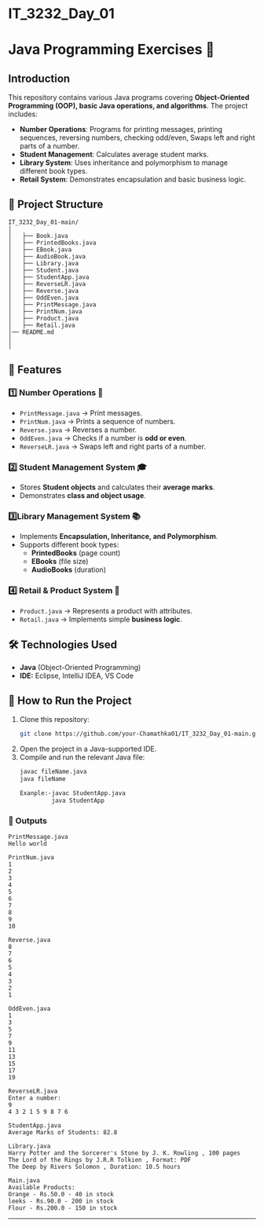 # IT_3232_Day_01

# Java Programming Exercises 🚀

## Introduction
This repository contains various Java programs covering **Object-Oriented Programming (OOP), basic Java operations, and algorithms**. The project includes:
- **Number Operations**: Programs for printing messages, printing sequences, reversing numbers, checking odd/even, Swaps left and right parts of a number.
- **Student Management**: Calculates average student marks.
- **Library System**: Uses inheritance and polymorphism to manage different book types.
- **Retail System**: Demonstrates encapsulation and basic business logic.

## 📂 Project Structure
```
IT_3232_Day_01-main/
│
│   ├── Book.java
│   ├── PrintedBooks.java
│   ├── EBook.java
│   ├── AudioBook.java
│   ├── Library.java
│   ├── Student.java
│   ├── StudentApp.java
│   ├── ReverseLR.java
│   ├── Reverse.java
│   ├── OddEven.java
│   ├── PrintMessage.java
│   ├── PrintNum.java
│   ├── Product.java
│   ├── Retail.java
│── README.md
│
│
```

## 🚀 **Features**

### 1️⃣ **Number Operations 🔢**
- `PrintMessage.java` → Print messages.
- `PrintNum.java` → Prints a sequence of numbers.
- `Reverse.java` → Reverses a number.
- `OddEven.java` → Checks if a number is **odd or even**.
- `ReverseLR.java` → Swaps left and right parts of a number.

### 2️⃣ **Student Management System 🎓**
- Stores **Student objects** and calculates their **average marks**.
- Demonstrates **class and object usage**.

### 3️⃣**Library Management System 📚**
- Implements **Encapsulation, Inheritance, and Polymorphism**.
- Supports different book types:
  - **PrintedBooks** (page count)
  - **EBooks** (file size)
  - **AudioBooks** (duration)

### 4️⃣ **Retail & Product System 🛒**
- `Product.java` → Represents a product with attributes.
- `Retail.java` → Implements simple **business logic**.

## 🛠️ Technologies Used
- **Java** (Object-Oriented Programming)
- **IDE:** Eclipse, IntelliJ IDEA, VS Code

## 🔧 How to Run the Project
1. Clone this repository:
   ```sh
   git clone https://github.com/your-Chamathka01/IT_3232_Day_01-main.git
   ```
2. Open the project in a Java-supported IDE.
3. Compile and run the relevant Java file:
   ```sh
   javac fileName.java
   java fileName

   Exanple:-javac StudentApp.java
            java StudentApp
   ```

### 📌 Outputs 
```
PrintMessage.java
Hello world

PrintNum.java
1
2
3
4
5
6
7
8
9
10

Reverse.java
8
7
6
5
4
3
2
1

OddEven.java
1
3
5
7
9
11
13
15
17
19

ReverseLR.java
Enter a number: 
9
4 3 2 1 5 9 8 7 6

StudentApp.java
Average Marks of Students: 82.8

Library.java
Harry Potter and the Sorcerer's Stone by J. K. Rowling , 100 pages
The Lord of the Rings by J.R.R Tolkien , Format: PDF
The Deep by Rivers Solomon , Duration: 10.5 hours

Main.java
Available Products:
Orange - Rs.50.0 - 40 in stock
leeks - Rs.90.0 - 200 in stock
Flour - Rs.200.0 - 150 in stock
```

---


